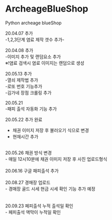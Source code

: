 # ArcheageBlueShop
Python archeage blueShop

20.04.07 추가<br> 
-1,2,3단계 염료 제작 갯수 추가-<br>

20.04.08 추가<br>
-이미지 추가 및 랜덤요소 추가<br>
※!염료 검색시 염료 이미지는 랜덤으로 생성<br>

20.05.13 추가<br>
-열쇠 제작법 추가<br>
-로또 번호 기능추가<br>
-김가네 장점 크롤링 추가<br>

20.05.21<br>
-패피 출석 자동화 기능 추가<br>

20.05.22 추가 완료<br>
 - 채권 이미지 저장 후 불러오기 식으로 변경
 - 현재시간 추가 <br>
<br>
20.05.26 채권 방식 변경<br>
 - 매일 12시10분에 채권 이미지 저장 후 사진 업로드형식<br>
 <br>
 20.06.16 구글 패피출석 추가
 <br>
 <br>
20.08.27 경매장 업로드<br>
 - 경매장 골드 시세 현금 시세 확인 기능 추가 예정<br>
 <br>
 <br>
 20.09.23 페피출석 누적 출석일 확인<br>
  - 페피출석 액막이 누적일 확인 <br>
